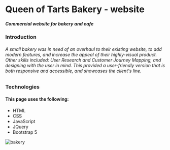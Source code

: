 # Queen of Tarts Bakery - website
##### Commercial website for bakery and cafe


### Introduction
###### A small bakery was in need of an overhaul to their existing website, to add modern features, and increase the appeal of their highly-visual product. Other skills included: User Research and Customer Journey Mapping, and designing with the user in mind. This provided a user-friendly version that is both responsive and accessible, and showcases the client's line. 


### Technologies
#### This page uses the following:
- HTML
- CSS
- JavaScript
- JQuery
- Bootstrap 5

![bakery](https://github.com/zaynahshabo/Queen-Of-Tarts-Bakery-Website/blob/main/Bakery-Gif.gif)
